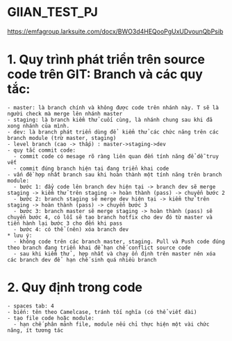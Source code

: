 # GIIAN_TEST_PJ

https://emfagroup.larksuite.com/docx/BWO3d4HEQooPgUxUDvounQbPsib

# 1. Quy trình phát triển trên source code trên GIT: Branch và các quy tắc:
    - master: là branch chính và không được code trên nhánh này. T sẽ là người check mà merge lên nhánh master
    - staging: là branch kiểm thử cuối cùng, là nhánh chung sau khi đã xong nhánh của mình.
    - dev: là branch phát triển dùng để  kiểm thử các chức năng trên các branch module (trừ master, staging)
    - level branch (cao -> thấp) : master->staging->dev
    - quy tắc commit code:
      - commit code có mesage rõ ràng liên quan đến tính năng để dễ truy vết
      - commit đúng branch hiện tại đang triển khai code
    - vấn đề hợp nhất branch sau khi hoàn thành một tính năng trên branch module:
      - bước 1: đẩy code lên branch dev hiện tại -> branch dev sẽ merge staging -> kiểm thử trên staging -> hoàn thành (pass) -> chuyển bước 2
      - bước 2: branch staging sẽ merge dev hiện tại -> kiểm thử trên staging -> hoàn thành (pass) -> chuyển bước 3
      - bước 3: branch master sẽ merge staging -> hoàn thành (pass) sẽ chuyển bước 4, có lỗi sẽ tạo branch hotfix cho dev đó từ master và tiến hành lại bước 3 cho đến khi pass
      - bước 4: có thể (nên) xóa branch dev
    * lưu ý: 
      - không code trên các branch master, staging. Pull và Push code đúng theo branch đang triển khai để hạn chế conflict source code
      - sau khi kiểm thử , hợp nhất và chạy ổn định trên master nên xóa các branch dev để  hạn chế sinh quá nhiều branch

# 2. Quy định trong code
    - spaces tab: 4
    - biến: tên theo Camelcase, tránh tối nghĩa (có thể viết dài)
    - tạo file code hoặc module: 
      - hạn chế phân mảnh file, module nếu chỉ thực hiện một vài chức năng, ít tương tác

